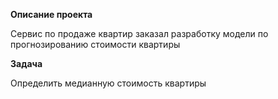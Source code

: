 **Описание проекта**


Сервис по продаже квартир заказал разработку модели по прогнозированию стоимости квартиры 


**Задача**


Определить медианную стоимость квартиры
